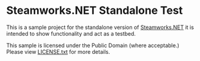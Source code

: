 Steamworks.NET Standalone Test
=======

This is a sample project for the standalone version of [Steamworks.NET](https://github.com/rlabrecque/Steamworks.NET) it is intended to show functionality and act as a testbed.

This sample is licensed under the Public Domain (where acceptable.) Please view [LICENSE.txt](https://github.com/rlabrecque/Steamworks.NET-StandaloneTest/master/LICENSE.txt) for more details.
